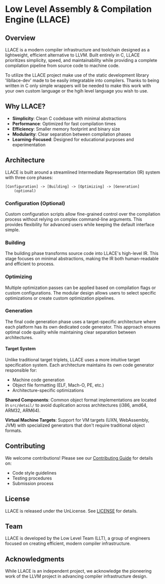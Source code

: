 # Low Level Assembly & Compilation Engine (LLACE)

## Overview

LLACE is a modern compiler infrastructure and toolchain designed as a lightweight, efficient alternative to LLVM. Built entirely in C, LLACE prioritizes simplicity, speed, and maintainability while providing a complete compilation pipeline from source code to machine code.

To utilize the LLACE project make use of the static development library 'libllace-dev' made to be easily integratable into compilers. Thanks to being written in C only simple wrappers will be needed to make this work with your own custom language or the hgih level language you wish to use.

## Why LLACE?

- **Simplicity**: Clean C codebase with minimal abstractions
- **Performance**: Optimized for fast compilation times
- **Efficiency**: Smaller memory footprint and binary size
- **Modularity**: Clear separation between compilation phases
- **Learning-Focused**: Designed for educational purposes and experimentation

## Architecture

LLACE is built around a streamlined Intermediate Representation (IR) system with three core phases:

```
[Configuration] -> [Building] -> [Optimizing] -> [Generation]
    (optional)
```

### Configuration (Optional)
Custom configuration scripts allow fine-grained control over the compilation process without relying on complex command-line arguments. This provides flexibility for advanced users while keeping the default interface simple.

### Building
The building phase transforms source code into LLACE's high-level IR. This stage focuses on minimal abstractions, making the IR both human-readable and efficient to process.

### Optimizing
Multiple optimization passes can be applied based on compilation flags or custom configurations. The modular design allows users to select specific optimizations or create custom optimization pipelines.

### Generation
The final code generation phase uses a target-specific architecture where each platform has its own dedicated code generator. This approach ensures optimal code quality while maintaining clear separation between architectures.

#### Target System
Unlike traditional target triplets, LLACE uses a more intuitive target specification system. Each architecture maintains its own code generator responsible for:

- Machine code generation
- Object file formatting (ELF, Mach-O, PE, etc.)
- Architecture-specific optimizations

**Shared Components**: Common object format implementations are located in `src/detail/` to avoid duplication across architectures (i386, amd64, ARM32, ARM64).

**Virtual Machine Targets**: Support for VM targets (UXN, WebAssembly, JVM) with specialized generators that don't require traditional object formats.

## Contributing

We welcome contributions! Please see our [Contributing Guide](CONTRIBUTING.md) for details on:
- Code style guidelines
- Testing procedures
- Submission process

## License

LLACE is released under the UnLicense. See [LICENSE](LICENSE) for details.

## Team

LLACE is developed by the Low Level Team (LLT), a group of engineers focused on creating efficient, modern compiler infrastructure.

## Acknowledgments

While LLACE is an independent project, we acknowledge the pioneering work of the LLVM project in advancing compiler infrastructure design.